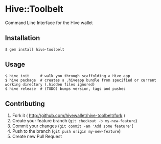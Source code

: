 # Hive::Toolbelt

Command Line Interface for the Hive wallet

## Installation

    $ gem install hive-toolbelt

## Usage

    $ hive init     # walk you through scaffolding a Hive app
    $ hive package  # creates a .hiveapp bundle from specified or current working directory (.hidden files ignored)
    $ hive release  # (TODO) bumps version, tags and pushes

## Contributing

1. Fork it ( http://github.com/hivewallet/hive-toolbelt/fork )
2. Create your feature branch (`git checkout -b my-new-feature`)
3. Commit your changes (`git commit -am 'Add some feature'`)
4. Push to the branch (`git push origin my-new-feature`)
5. Create new Pull Request
